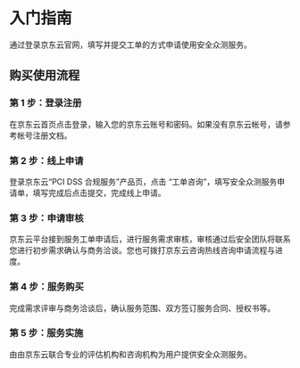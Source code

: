 # 入门指南
通过登录京东云官网，填写并提交工单的方式申请使用安全众测服务。 

## 购买使用流程

### 第 1 步：登录注册
在京东云首页点击登录，输入您的京东云账号和密码。如果没有京东云帐号，请参考帐号注册文档。

### 第 2 步：线上申请
登录京东云“PCI DSS 合规服务”产品页，点击 “工单咨询”，填写安全众测服务申请单，填写完成后点击提交，完成线上申请。

### 第 3 步：申请审核
京东云平台接到服务工单申请后，进行服务需求审核，审核通过后安全团队将联系您进行初步需求确认与商务洽谈。您也可拨打京东云咨询热线咨询申请流程与进度。

### 第 4 步：服务购买
完成需求评审与商务洽谈后，确认服务范围、双方签订服务合同、授权书等。

### 第 5 步：服务实施
由由京东云联合专业的评估机构和咨询机构为用户提供安全众测服务。
